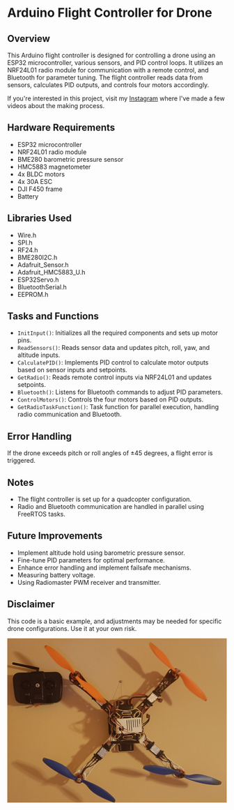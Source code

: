 # Arduino Flight Controller for Drone

## Overview

This Arduino flight controller is designed for controlling a drone using an ESP32 microcontroller, various sensors, and PID control loops. It utilizes an NRF24L01 radio module for communication with a remote control, and Bluetooth for parameter tuning. The flight controller reads data from sensors, calculates PID outputs, and controls four motors accordingly.

If you're interested in this project, visit my [Instagram](https://www.instagram.com/pan.string/) where I've made a few videos about the making process.

## Hardware Requirements

- ESP32 microcontroller
- NRF24L01 radio module
- BME280 barometric pressure sensor
- HMC5883 magnetometer
- 4x BLDC motors
- 4x 30A ESC
- DJI F450 frame
- Battery

## Libraries Used

- Wire.h
- SPI.h
- RF24.h
- BME280I2C.h
- Adafruit_Sensor.h
- Adafruit_HMC5883_U.h
- ESP32Servo.h
- BluetoothSerial.h
- EEPROM.h

## Tasks and Functions

- `InitInput()`: Initializes all the required components and sets up motor pins.
- `ReadSensors()`: Reads sensor data and updates pitch, roll, yaw, and altitude inputs.
- `CalculatePID()`: Implements PID control to calculate motor outputs based on sensor inputs and setpoints.
- `GetRadio()`: Reads remote control inputs via NRF24L01 and updates setpoints.
- `Bluetooth()`: Listens for Bluetooth commands to adjust PID parameters.
- `ControlMotors()`: Controls the four motors based on PID outputs.
- `GetRadioTaskFunction()`: Task function for parallel execution, handling radio communication and Bluetooth.

## Error Handling

If the drone exceeds pitch or roll angles of ±45 degrees, a flight error is triggered.

## Notes

- The flight controller is set up for a quadcopter configuration.
- Radio and Bluetooth communication are handled in parallel using FreeRTOS tasks.

## Future Improvements

- Implement altitude hold using barometric pressure sensor.
- Fine-tune PID parameters for optimal performance.
- Enhance error handling and implement failsafe mechanisms.
- Measuring battery voltage.
- Using Radiomaster PWM receiver and transmitter.

## Disclaimer

This code is a basic example, and adjustments may be needed for specific drone configurations. Use it at your own risk.

![Project Image](image.jpg)
